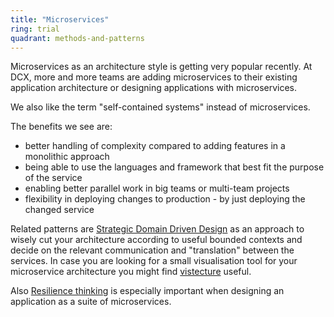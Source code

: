 ```yaml
---
title: "Microservices"
ring: trial
quadrant: methods-and-patterns
---
```


Microservices as an architecture style is getting very popular recently. At DCX, more and more teams are adding microservices to their existing application architecture or designing applications with microservices.

We also like the term "self-contained systems" instead of microservices.

The benefits we see are:

- better handling of complexity compared to adding features in a monolithic approach
- being able to use the languages and framework that best fit the purpose of the service
- enabling better parallel work in big teams or multi-team projects
- flexibility in deploying changes to production - by just deploying the changed service

Related patterns are [Strategic Domain Driven Design](/methods-and-patterns/strategic-domain-driven-design.html) as an approach to wisely cut your architecture according to useful bounded contexts and decide on the relevant communication and "translation" between the services.
In case you are looking for a small visualisation tool for your microservice architecture you might find [vistecture](https://github.com/DCXpeople/vistecture/) useful.

Also [Resilience thinking](/methods-and-patterns/resilience-thinking.html) is especially important when designing an application as a suite of microservices.
